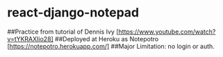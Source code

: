 # react-django-notepad

##Practice from tutorial of Dennis Ivy [https://www.youtube.com/watch?v=tYKRAXIio28]
##Deployed at Heroku as Notepotro [https://notepotro.herokuapp.com/] 
##Major Limitation: no login or auth. 
